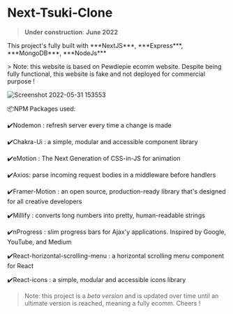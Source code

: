 # Next-Tsuki-Clone
> **Under construction**: **June 2022** 
<p>This project's fully built with ***NextJS***, ***Express***, ***MongoDB***, ***NodeJs***</p>
> Note: this website is based on Pewdiepie ecomm website. Despite being fully functional, this website is fake and not deployed for commercial purpose ! 

![Screenshot 2022-05-31 153553](https://user-images.githubusercontent.com/98230162/171385207-76e0e835-f44c-4284-b01b-7e328bcb8f7d.jpg)

<p>📦NPM Packages used:</p>
<p>✔️Nodemon : refresh server every time a change is made</p>
<p>✔️Chakra-Ui : a simple, modular and accessible component library</p>
<p>✔️eMotion : The Next Generation of CSS-in-JS for animation</p>
<p>✔️Axios: parse incoming request bodies in a middleware before handlers</p>
<p>✔️Framer-Motion : an open source, production-ready library that's designed for all creative developers</p>
<p>✔️Millify : converts long numbers into pretty, human-readable strings</p>
<p>✔️nProgress : slim progress bars for Ajax'y applications. Inspired by Google, YouTube, and Medium</p>
<p>✔️React-horizontal-scrolling-menu : a horizontal scrolling menu component for React</p>
<p>✔️React-icons : a simple, modular and accessible icons library </p>

> Note: this project is a *beta version* and is updated over time until an ultimate version is reached, meaning a fully ecomm.
Cheers !
